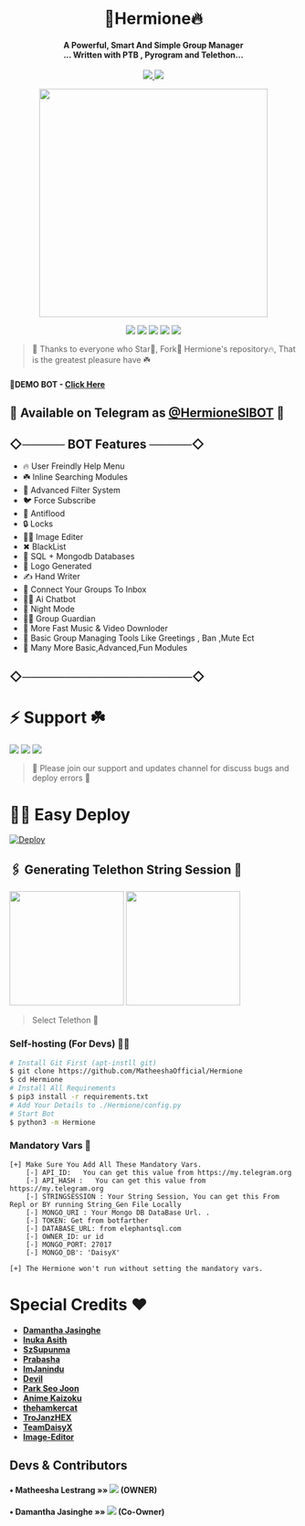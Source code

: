 <h1 align="center"><b>🌹Hermione🔥 </b></h1>

<h4 align="center">A Powerful, Smart And Simple Group Manager <br> ... Written with PTB , Pyrogram and Telethon...</h4>
<p align='center'>
  <a href="https://www.python.org/" alt="made-with-python"> <img src="https://img.shields.io/badge/Made%20with-Python-1f425f.svg?style=flat-square&logo=python&color=blue" /> </a>
  <a href="https://github.com/MatheeshaOfficial/Hermione/graphs/commit-activity" alt="Maintenance"> <img src="https://img.shields.io/badge/Maintained%3F-yes-green.svg?style=flat-square" /> </a>
</p>

<p align="center"><a href="https://t.me/HermioneSlBot"><img src="https://telegra.ph/file/85ac298910f6a12f3c69c.jpg" width="400"></a></p>
<p align="center">
    <a href="https://github.com/MatheeshaOfficial/Hermione"> <img src="https://img.shields.io/github/repo-size/MatheeshaOfficial/Hermione?color=orange&logo=github&logoColor=green&style=for-the-badge" /></a>
    <a href="https://github.com/MatheeshaOfficial/Hermione/commits/"> <img src="https://img.shields.io/github/last-commit/MatheeshaOfficial/Hermione?color=brown&logo=github&logoColor=green&style=for-the-badge" /></a>
    <a href="https://github.com/MatheeshaOfficial/Hermione/issues"> <img src="https://img.shields.io/github/issues/MatheeshaOfficial/Hermione?color=blueviolet&logo=github&logoColor=green&style=for-the-badge" /></a>
    <a href="https://github.com/MatheeshaOfficial/Hermione/network/members"> <img src="https://img.shields.io/github/forks/MatheeshaOfficial/Hermione?color=red&logo=github&logoColor=green&style=for-the-badge" /></a>  
    <a href="https://pypi.org/project/Telethon/"> <img src="https://img.shields.io/pypi/v/telethon?color=yellow&label=telethon&logo=python&logoColor=green&style=for-the-badge" /></a>
</p>

> 🌹 Thanks to everyone who Star🌟, Fork🍂 Hermione's repository🔥, That is the greatest pleasure have ☘️

#### 🍁DEMO BOT - [Click Here](t.me/BetaHermione_bot)
## 🌷 Available on Telegram as [@HermioneSlBOT](https://t.me/HermioneSlBOT) 🍁

## ◇───── BOT Features ─────◇

- 🔥 User Freindly Help Menu 
- ☘️ Inline Searching Modules
- 🌸 Advanced Filter System
- 🐦 Force Subscribe 
- 🚫 Antiflood
- 🔒 Locks
- 👨‍🎨 Image Editer
- ✖ BlackList
- 🔰 SQL + Mongodb Databases
- 🎲 Logo Generated
- ✍️ Hand Writer
- 🐞 Connect Your Groups To Inbox
- 🙋‍♂️ Ai Chatbot
- 🌛 Night Mode
- 👮‍♀ Group Guardian
- 🚀 More Fast Music & Video Downloder
- 🎁 Basic Group Managing Tools Like Greetings , Ban ,Mute Ect
- 🍁 Many More Basic,Advanced,Fun Modules

## ◇────────────────────◇

# ⚡ Support ☘️
<a href="https://t.me/HermioneSupport_Official"><img src="https://img.shields.io/badge/Join-Hermione%20Support-red.svg?logo=Telegram"></a>
<a href="t.me/Hermione_Updates"><img src="https://img.shields.io/badge/Join-Hermione%20Support-blue.svg?logo=telegram"></a>
<a href="https://t.me/SDBOTz"><img src="https://img.shields.io/badge/Join-SdBots%20Support-green.svg?logo=Telegram"></a>

> 🍁 Please join our support and updates channel for discuss bugs and deploy errors 🧿


# 🏃‍♂️ Easy Deploy 
[![Deploy](https://www.herokucdn.com/deploy/button.svg)](https://heroku.com/deploy?template=https://github.com/MatheeshaOfficial/HermioneV5)

## 🖇 Generating Telethon String Session 🍂

<p>
<a href="https://replit.com/@SpEcHiDe/GenerateStringSession"><img src="https://img.shields.io/badge/Generate%20On%20Repl-blueviolet?style=for-the-badge&logo=appveyor" width="200""/></a>
<a href="https://t.me/StarkStringGenBot"><img src="https://img.shields.io/badge/TG%20String%20Gen%20Bot-blueviolet?style=for-the-badge&logo=appveyor" width="200""/></a>
</p>

> Select Telethon 📌

### Self-hosting (For Devs) 👩‍💻
```sh
# Install Git First (apt-instll git)
$ git clone https://github.com/MatheeshaOfficial/Hermione
$ cd Hermione
# Install All Requirements 
$ pip3 install -r requirements.txt
# Add Your Details to ./Hermione/config.py
# Start Bot 
$ python3 -m Hermione
```

### Mandatory Vars 📒
```
[+] Make Sure You Add All These Mandatory Vars. 
    [-] API_ID:   You can get this value from https://my.telegram.org
    [-] API_HASH :   You can get this value from https://my.telegram.org
    [-] STRINGSESSION : Your String Session, You can get this From Repl or BY running String_Gen File Locally
    [-] MONGO_URI : Your Mongo DB DataBase Url. .
    [-] TOKEN: Get from botfarther
    [-] DATABASE_URL: from elephantsql.com
    [-] OWNER_ID: ur id
    [-] MONGO_PORT: 27017
    [-] MONGO_DB': 'DaisyX'
   
[+] The Hermione won't run without setting the mandatory vars.
```
# Special Credits ❤
- **[Damantha Jasinghe](https://github.com/Damantha126)**
- **[Inuka Asith](https://github.com/inukaasith)**
- **[SzSupunma](https:/github.com/szsupunma)**
- **[Prabasha](https://github.com/prabhasha-p/)**
- **[ImJanindu](https://github.com/imjanindu)** 
- **[Devil](https://github.com/lucifeermorningstar)** 
- **[Park Seo Joon](https://github.com/ParkSeoJoon2005)** 
- **[Anime Kaizoku](https://github.com/AnimeKaizoku)**
- **[thehamkercat](https://github.com/thehamkercat/)**
- **[TroJanzHEX](https://github.com/TroJanzHEX/)**
- **[TeamDaisyX](https://github.com/teamdaisyx)**
- **[Image-Editor](https://github.com/TroJanzHEX/Image-Editor/)**

## Devs & Contributors

#### • Matheesha Lestrang   »»  <a href="https://github.com/MatheeshaOfficial" alt="MatheeshaOfficial"> <img src="https://img.shields.io/badge/MatheeshaOfficial-90302f?logo=github" /></a> (OWNER)
#### • Damantha Jasinghe    »»  <a href="https://github.com/Damantha126" alt="Damantha126"> <img src="https://img.shields.io/badge/Damantha126-30302f?logo=github" /></a> (Co-Owner)


